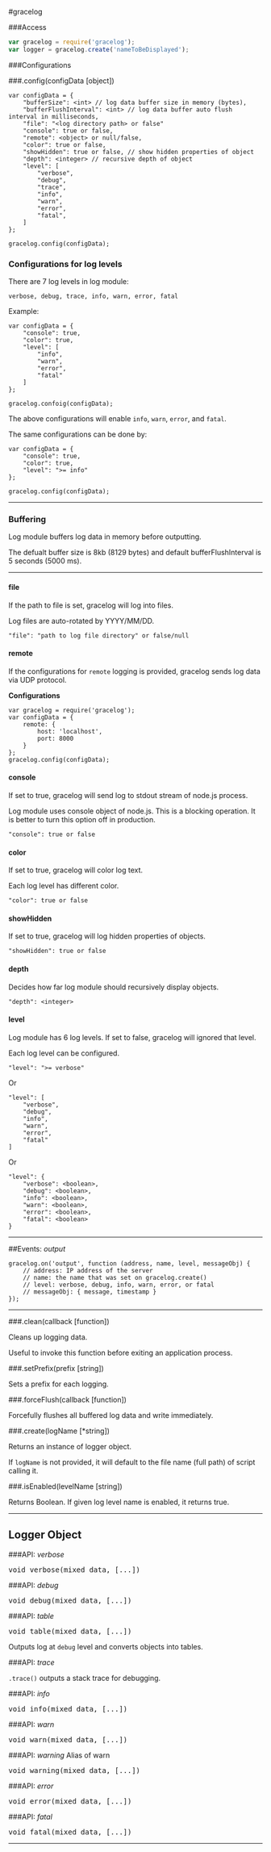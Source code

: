 #gracelog

###Access
```javascript
var gracelog = require('gracelog');
var logger = gracelog.create('nameToBeDisplayed');
```

###Configurations

###.config(configData [object])

```
var configData = {
	"bufferSize": <int> // log data buffer size in memory (bytes),
	"bufferFlushInterval": <int> // log data buffer auto flush interval in milliseconds,
	"file": "<log directory path> or false"
	"console": true or false,
	"remote": <object> or null/false,
	"color": true or false,
	"showHidden": true or false, // show hidden properties of object
	"depth": <integer> // recursive depth of object
	"level": [
		"verbose",
		"debug",
		"trace",
		"info",
		"warn",
		"error",
		"fatal",
	]
};

gracelog.config(configData);
```

### Configurations for log levels

There are 7 log levels in log module:

`verbose, debug, trace, info, warn, error, fatal`

Example:

```
var configData = {
	"console": true,
	"color": true,
	"level": [
		"info",
		"warn",
		"error",
		"fatal"
	]
};

gracelog.confoig(configData);
```

The above configurations will enable `info`, `warn`, `error`, and `fatal`.

The same configurations can be done by:

```
var configData = {
	"console": true,
	"color": true,
	"level": ">= info"
};

gracelog.config(configData);
```

***

### Buffering

Log module buffers log data in memory before outputting.

The defualt buffer size is 8kb (8129 bytes) and default bufferFlushInterval is 5 seconds (5000 ms).

***

#### file

If the path to file is set, gracelog will log into files.

Log files are auto-rotated by YYYY/MM/DD.

`"file": "path to log file directory" or false/null`

#### remote

If the configurations for `remote` logging is provided, gracelog sends log data via UDP protocol.

**Configurations**

```
var gracelog = require('gracelog');
var configData = {
	remote: {
		host: 'localhost',
		port: 8000
	}
};
gracelog.config(configData);
```

#### console

If set to true, gracelog will send log to stdout stream of node.js process.

Log module uses console object of node.js. This is a blocking operation. It is better to turn this option off in production.

`"console": true or false`

#### color

If set to true, gracelog will color log text.

Each log level has different color.

`"color": true or false`

#### showHidden

If set to true, gracelog will log hidden properties of objects.

`"showHidden": true or false`

#### depth

Decides how far log module should recursively display objects.

`"depth": <integer>`

#### level

Log module has 6 log levels. If set to false, gracelog will ignored that level.

Each log level can be configured.

```
"level": ">= verbose"
```

Or

```
"level": [
	"verbose",
	"debug",
	"info",
	"warn",
	"error",
	"fatal"
]
```

Or

```
"level": {
    "verbose": <boolean>,
    "debug": <boolean>,
    "info": <boolean>,
    "warn": <boolean>,
    "error": <boolean>,
    "fatal": <boolean>
}
```

***

##Events: *output*

```
gracelog.on('output', function (address, name, level, messageObj) {
	// address: IP address of the server
	// name: the name that was set on gracelog.create()
	// level: verbose, debug, info, warn, error, or fatal
	// messageObj: { message, timestamp }
});
```

***

###.clean(callback [function])

Cleans up logging data.

Useful to invoke this function before exiting an application process.

###.setPrefix(prefix [string])

Sets a prefix for each logging.

###.forceFlush(callback [function])

Forcefully flushes all buffered log data and write immediately.

###.create(logName [*string])

Returns an instance of logger object.

If `logName` is not provided, it will default to the file name (full path) of script calling it.

###.isEnabled(levelName [string])

Returns Boolean. If given log level name is enabled, it returns true. 

***

## Logger Object

###API: *verbose*

<pre>
void verbose(mixed data, [...])
</pre>

###API: *debug*

<pre>
void debug(mixed data, [...])
</pre>

###API: *table*

<pre>
void table(mixed data, [...])
</pre>

Outputs log at `debug` level and converts objects into tables.

###API: *trace*

`.trace()` outputs a stack trace for debugging.

###API: *info*

<pre>
void info(mixed data, [...])
</pre>

###API: *warn*

<pre>
void warn(mixed data, [...])
</pre>

###API: *warning*
Alias of warn
<pre>
void warning(mixed data, [...])
</pre>

###API: *error*

<pre>
void error(mixed data, [...])
</pre>

###API: *fatal*

<pre>
void fatal(mixed data, [...])
</pre>

***
